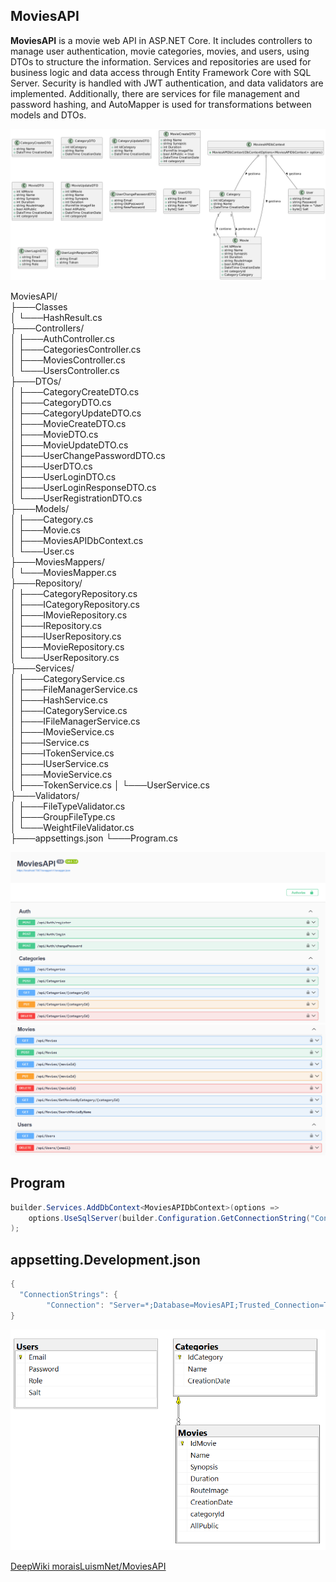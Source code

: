 ## MoviesAPI

**MoviesAPI** is a movie web API in ASP.NET Core. It includes controllers to manage user authentication, movie categories, movies, and users, using DTOs to structure the information. Services and repositories are used for business logic and data access through Entity Framework Core with SQL Server. Security is handled with JWT authentication, and data validators are implemented. Additionally, there are services for file management and password hashing, and AutoMapper is used for transformations between models and DTOs.

![MoviesAPI](img/UML.png)

MoviesAPI/  
├───Classes  
│   └───HashResult.cs    
├───Controllers/  
│   ├───AuthController.cs    
│   ├───CategoriesController.cs    
│   ├───MoviesController.cs    
│   └───UsersController.cs    
├───DTOs/  
│   ├───CategoryCreateDTO.cs  
│   ├───CategoryDTO.cs    
│   ├───CategoryUpdateDTO.cs    
│   ├───MovieCreateDTO.cs    
│   ├───MovieDTO.cs    
│   ├───MovieUpdateDTO.cs    
│   ├───UserChangePasswordDTO.cs    
│   ├───UserDTO.cs    
│   ├───UserLoginDTO.cs  
│   ├───UserLoginResponseDTO.cs  
│   └───UserRegistrationDTO.cs  
├───Models/  
│   ├───Category.cs  
│   ├───Movie.cs  
│   ├───MoviesAPIDbContext.cs  
│   └───User.cs  
├───MoviesMappers/  
│   └───MoviesMapper.cs  
├───Repository/  
│   ├───CategoryRepository.cs  
│   ├───ICategoryRepository.cs  
│   ├───IMovieRepository.cs  
│   ├───IRepository.cs  
│   ├───IUserRepository.cs  
│   ├───MovieRepository.cs  
│   └───UserRepository.cs  
├───Services/  
│   ├───CategoryService.cs  
│   ├───FileManagerService.cs  
│   ├───HashService.cs  
│   ├───ICategoryService.cs  
│   ├───IFileManagerService.cs  
│   ├───IMovieService.cs  
│   ├───IService.cs  
│   ├───ITokenService.cs  
│   ├───IUserService.cs  
│   ├───MovieService.cs  
│   ├───TokenService.cs 
│   └───UserService.cs  
├───Validators/  
│   ├───FileTypeValidator.cs  
│   ├───GroupFileType.cs  
│   └───WeightFileValidator.cs  
├───appsettings.json
└───Program.cs

![MoviesAPI](img/1.png)
![MoviesAPI](img/2.png)

## Program
```cs
builder.Services.AddDbContext<MoviesAPIDbContext>(options =>
    options.UseSqlServer(builder.Configuration.GetConnectionString("Connection"))
);
``` 

## appsetting.Development.json
```cs
{
  "ConnectionStrings": {
        "Connection": "Server=*;Database=MoviesAPI;Trusted_Connection=True;TrustServerCertificate=True;MultipleActiveResultSets=True"
}
``` 

![MoviesAPI](img/DB.png)

[DeepWiki moraisLuismNet/MoviesAPI](https://deepwiki.com/moraisLuismNet/MoviesAPI)
